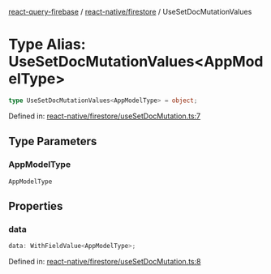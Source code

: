 [react-query-firebase](../../../modules.md) / [react-native/firestore](../index.md) / UseSetDocMutationValues

# Type Alias: UseSetDocMutationValues\<AppModelType\>

```ts
type UseSetDocMutationValues<AppModelType> = object;
```

Defined in: [react-native/firestore/useSetDocMutation.ts:7](https://github.com/vpishuk/react-query-firebase/blob/10e2945f75363a784c3dfc0e90b9f7a489dcc848/react-native/firestore/useSetDocMutation.ts#L7)

## Type Parameters

### AppModelType

`AppModelType`

## Properties

### data

```ts
data: WithFieldValue<AppModelType>;
```

Defined in: [react-native/firestore/useSetDocMutation.ts:8](https://github.com/vpishuk/react-query-firebase/blob/10e2945f75363a784c3dfc0e90b9f7a489dcc848/react-native/firestore/useSetDocMutation.ts#L8)
